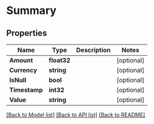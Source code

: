 # Summary

## Properties

Name | Type | Description | Notes
------------ | ------------- | ------------- | -------------
**Amount** | **float32** |  | [optional] 
**Currency** | **string** |  | [optional] 
**IsNull** | **bool** |  | [optional] 
**Timestamp** | **int32** |  | [optional] 
**Value** | **string** |  | [optional] 

[[Back to Model list]](../README.md#documentation-for-models) [[Back to API list]](../README.md#documentation-for-api-endpoints) [[Back to README]](../README.md)



